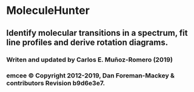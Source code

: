 # MoleculeHunter
## Identify molecular transitions in a spectrum, fit line profiles and derive rotation diagrams. 


### Writen and updated by Carlos E. Muñoz-Romero (2019)
### emcee © Copyright 2012-2019, Dan Foreman-Mackey & contributors Revision b9d6e3e7.
